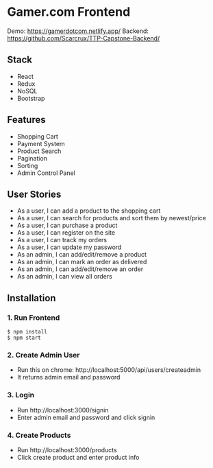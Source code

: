 # Gamer.com Frontend

Demo: https://gamerdotcom.netlify.app/
Backend: https://github.com/Scarcrux/TTP-Capstone-Backend/

## Stack

<ul>
  <li>React</li>
  <li>Redux</li>
  <li>NoSQL</li>
  <li>Bootstrap</li>
</ul>

## Features

<ul>
  <li>Shopping Cart</li>
  <li>Payment System</li>
  <li>Product Search</li>
  <li>Pagination</li>
  <li>Sorting</li>
  <li>Admin Control Panel</li>
</ul>

## User Stories

<ul>
  <li>As a user, I can add a product to the shopping cart</li>
  <li>As a user, I can search for products and sort them by newest/price</li>
  <li>As a user, I can purchase a product</li>
  <li>As a user, I can register on the site</li>
  <li>As a user, I can track my orders</li>
  <li>As a user, I can update my password</li>
  <li>As an admin, I can add/edit/remove a product</li>
  <li>As an admin, I can mark an order as delivered</li>
  <li>As an admin, I can add/edit/remove an order</li>
  <li>As an admin, I can view all orders</li>
</ul>

## Installation

### 1. Run Frontend

```
$ npm install
$ npm start
```

### 2. Create Admin User

- Run this on chrome: http://localhost:5000/api/users/createadmin
- It returns admin email and password

### 3. Login

- Run http://localhost:3000/signin
- Enter admin email and password and click signin

### 4. Create Products

- Run http://localhost:3000/products
- Click create product and enter product info
